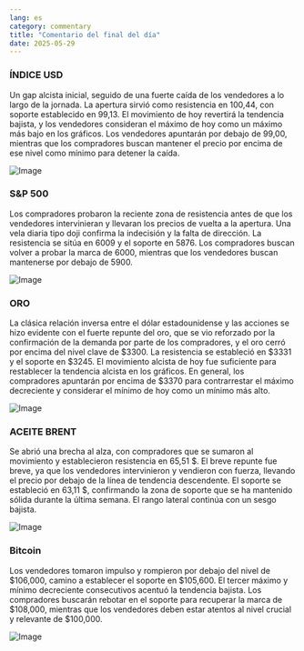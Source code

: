 ```yaml
---
lang: es
category: commentary
title: "Comentario del final del día"
date: 2025-05-29
---
```


### ÍNDICE USD

Un gap alcista inicial, seguido de una fuerte caída de los vendedores a lo largo de la jornada. La apertura sirvió como resistencia en 100,44, con soporte establecido en 99,13. El movimiento de hoy revertirá la tendencia bajista, y los vendedores consideran el máximo de hoy como un máximo más bajo en los gráficos. Los vendedores apuntarán por debajo de 99,00, mientras que los compradores buscan mantener el precio por encima de ese nivel como mínimo para detener la caída.

![Image](https://markleighedu.github.io/img/May-2025/29-May-2025/usdindex.jpg)

### S&P 500

Los compradores probaron la reciente zona de resistencia antes de que los vendedores intervinieran y llevaran los precios de vuelta a la apertura. Una vela diaria tipo doji confirma la indecisión y la falta de dirección. La resistencia se sitúa en 6009 y el soporte en 5876. Los compradores buscan volver a probar la marca de 6000, mientras que los vendedores buscan mantenerse por debajo de 5900.

![Image](https://markleighedu.github.io/img/May-2025/29-May-2025/sp500.jpg)

### ORO

La clásica relación inversa entre el dólar estadounidense y las acciones se hizo evidente con el fuerte repunte del oro, que se vio reforzado por la confirmación de la demanda por parte de los compradores, y el oro cerró por encima del nivel clave de $3300. La resistencia se estableció en $3331 y el soporte en $3245. El movimiento alcista de hoy fue suficiente para restablecer la tendencia alcista en los gráficos. En general, los compradores apuntarán por encima de $3370 para contrarrestar el máximo decreciente y considerar el mínimo de hoy como un mínimo más alto.

![Image](https://markleighedu.github.io/img/May-2025/29-May-2025/gold.jpg)

### ACEITE BRENT

Se abrió una brecha al alza, con compradores que se sumaron al movimiento y establecieron resistencia en 65,51 $. El breve repunte fue breve, ya que los vendedores intervinieron y vendieron con fuerza, llevando el precio por debajo de la línea de tendencia descendente. El soporte se estableció en 63,11 $, confirmando la zona de soporte que se ha mantenido sólida durante la última semana. El rango lateral continúa con un sesgo bajista.

![Image](https://markleighedu.github.io/img/May-2025/29-May-2025/brentoil.jpg)

### Bitcoin

Los vendedores tomaron impulso y rompieron por debajo del nivel de $106,000, camino a establecer el soporte en $105,600. El tercer máximo y mínimo decreciente consecutivos acentuó la tendencia bajista. Los compradores buscarán rebotar en el soporte para recuperar la marca de $108,000, mientras que los vendedores deben estar atentos al nivel crucial y relevante de $100,000.

![Image](https://markleighedu.github.io/img/May-2025/29-May-2025/bitcoin.jpg)

